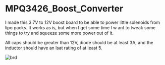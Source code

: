# MPQ3426_Boost_Converter

I made this 3.7V to 12V boost board to be able to power little solenoids from lipo packs.  It works as is, but when I get some time I w
ant to tweak some things to try and squeeze some more power out of it.

All caps should be greater than 12V, diode should be at least 3A, and the inductor should have an Isat rating of at least 5.

![brd](https://user-images.githubusercontent.com/11184076/183798085-d216d821-43e5-42b6-9997-eae688181a02.png)
